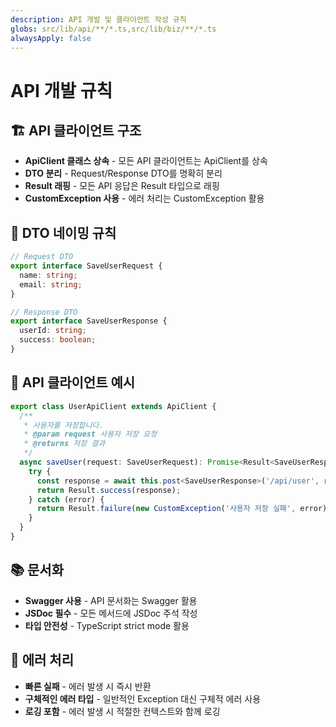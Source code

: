 ```yaml
---
description: API 개발 및 클라이언트 작성 규칙
globs: src/lib/api/**/*.ts,src/lib/biz/**/*.ts
alwaysApply: false
---
```


# API 개발 규칙

## 🏗️ API 클라이언트 구조
- **ApiClient 클래스 상속** - 모든 API 클라이언트는 ApiClient를 상속
- **DTO 분리** - Request/Response DTO를 명확히 분리
- **Result<T> 래핑** - 모든 API 응답은 Result<T> 타입으로 래핑
- **CustomException 사용** - 에러 처리는 CustomException 활용

## 📝 DTO 네이밍 규칙
```typescript
// Request DTO
export interface SaveUserRequest {
  name: string;
  email: string;
}

// Response DTO  
export interface SaveUserResponse {
  userId: string;
  success: boolean;
}
```

## 🔧 API 클라이언트 예시
```typescript
export class UserApiClient extends ApiClient {
  /**
   * 사용자를 저장합니다.
   * @param request 사용자 저장 요청
   * @returns 저장 결과
   */
  async saveUser(request: SaveUserRequest): Promise<Result<SaveUserResponse>> {
    try {
      const response = await this.post<SaveUserResponse>('/api/user', request);
      return Result.success(response);
    } catch (error) {
      return Result.failure(new CustomException('사용자 저장 실패', error));
    }
  }
}
```

## 📚 문서화
- **Swagger 사용** - API 문서화는 Swagger 활용
- **JSDoc 필수** - 모든 메서드에 JSDoc 주석 작성
- **타입 안전성** - TypeScript strict mode 활용

## 🚨 에러 처리
- **빠른 실패** - 에러 발생 시 즉시 반환
- **구체적인 에러 타입** - 일반적인 Exception 대신 구체적 에러 사용
- **로깅 포함** - 에러 발생 시 적절한 컨텍스트와 함께 로깅
